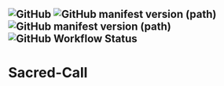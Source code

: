 ![GitHub](https://img.shields.io/badge/License-All%20Rights%20Reserved-lightgrey?style=for-the-badge)
![GitHub manifest version (path)](https://img.shields.io/github/manifest-json/v/Dunimark/Sacred-Call/1.20.x?label=Release%20Version&filename=modpack%2Fmanifest.json&style=for-the-badge)
![GitHub manifest version (path)](https://img.shields.io/github/manifest-json/v/Dunimark/Sacred-Call/dev?label=Dev%20Version&filename=modpack%2Fmanifest.json&style=for-the-badge)
![GitHub Workflow Status](https://img.shields.io/github/actions/workflow/status/Dunimark/Sacred-Call/dev.yml?label=Dev%20Build&style=for-the-badge)
---

# Sacred-Call

